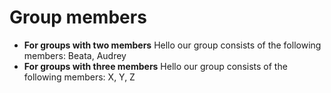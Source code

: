 # Group members

* **For groups with two members** Hello our group consists of the following members: Beata, Audrey
* **For groups with three members** Hello our group consists of the following members: X, Y, Z
